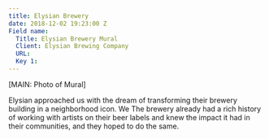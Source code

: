 ```yaml
---
title: Elysian Brewery
date: 2018-12-02 19:23:00 Z
Field name:
  Title: Elysian Brewery Mural
  Client: Elysian Brewing Company
  URL: 
  Key 1: 
---
```


[MAIN: Photo of Mural]

Elysian approached us with the dream of transforming their brewery building in a neighborhood icon. We The brewery already had a rich history of working with artists on their beer labels and knew the impact it had in their communities, and they hoped to do the same. 